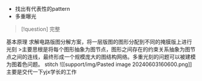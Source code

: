 - 找出有代表性的pattern
- 多重曝光
> [!question] 完整

基本原理
求解电路版图分解方案，将一层版图的图形分配到不同的掩膜版上进行光刻 >主要思根是将每个图形抽象为图节点，图形之间存在的约束关系抽象为图节点之间的连线，最终形成一个规模庞大的图结构网络。多重光刻的问题可以被建模为图着色问题。
stitch
![[support/img/Pasted image 20240603160600.png]]
主要是交代一下yjx学长的工作